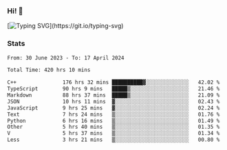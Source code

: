 ### Hi!  👋

[![Typing SVG](https://readme-typing-svg.herokuapp.com?font=Fira+Code&pause=1000&width=435&lines=Hello!+I'm+Texiwustion.)](https://git.io/typing-svg)

### Stats

<!--START_SECTION:waka-->

```txt
From: 30 June 2023 - To: 17 April 2024

Total Time: 420 hrs 10 mins

C++               176 hrs 32 mins ██████████▓░░░░░░░░░░░░░░   42.02 %
TypeScript        90 hrs 9 mins   █████▒░░░░░░░░░░░░░░░░░░░   21.46 %
Markdown          88 hrs 37 mins  █████▒░░░░░░░░░░░░░░░░░░░   21.09 %
JSON              10 hrs 11 mins  ▓░░░░░░░░░░░░░░░░░░░░░░░░   02.43 %
JavaScript        9 hrs 25 mins   ▓░░░░░░░░░░░░░░░░░░░░░░░░   02.24 %
Text              7 hrs 24 mins   ▒░░░░░░░░░░░░░░░░░░░░░░░░   01.76 %
Python            6 hrs 16 mins   ▒░░░░░░░░░░░░░░░░░░░░░░░░   01.49 %
Other             5 hrs 40 mins   ▒░░░░░░░░░░░░░░░░░░░░░░░░   01.35 %
V                 5 hrs 37 mins   ▒░░░░░░░░░░░░░░░░░░░░░░░░   01.34 %
Less              3 hrs 21 mins   ▒░░░░░░░░░░░░░░░░░░░░░░░░   00.80 %
```

<!--END_SECTION:waka-->
